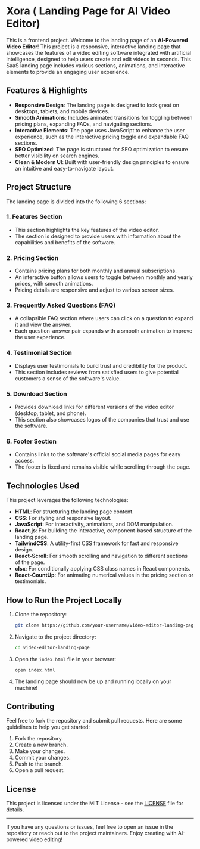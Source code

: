 # Xora ( Landing Page for AI Video Editor)

This is a frontend project. Welcome to the landing page of an **AI-Powered Video Editor**! This project is a responsive, interactive landing page that showcases the features of a video editing software integrated with artificial intelligence, designed to help users create and edit videos in seconds. This SaaS landing page includes various sections, animations, and interactive elements to provide an engaging user experience.


## Features & Highlights

- **Responsive Design**: The landing page is designed to look great on desktops, tablets, and mobile devices.
- **Smooth Animations**: Includes animated transitions for toggling between pricing plans, expanding FAQs, and navigating sections.
- **Interactive Elements**: The page uses JavaScript to enhance the user experience, such as the interactive pricing toggle and expandable FAQ sections.
- **SEO Optimized**: The page is structured for SEO optimization to ensure better visibility on search engines.
- **Clean & Modern UI**: Built with user-friendly design principles to ensure an intuitive and easy-to-navigate layout.

## Project Structure

The landing page is divided into the following 6 sections:

### 1. **Features Section**
   - This section highlights the key features of the video editor.
   - The section is designed to provide users with information about the capabilities and benefits of the software.

### 2. **Pricing Section**
   - Contains pricing plans for both monthly and annual subscriptions.
   - An interactive button allows users to toggle between monthly and yearly prices, with smooth animations.
   - Pricing details are responsive and adjust to various screen sizes.

### 3. **Frequently Asked Questions (FAQ)**
   - A collapsible FAQ section where users can click on a question to expand it and view the answer.
   - Each question-answer pair expands with a smooth animation to improve the user experience.

### 4. **Testimonial Section**
   - Displays user testimonials to build trust and credibility for the product.
   - This section includes reviews from satisfied users to give potential customers a sense of the software's value.

### 5. **Download Section**
   - Provides download links for different versions of the video editor (desktop, tablet, and phone).
   - This section also showcases logos of the companies that trust and use the software.
   
### 6. **Footer Section**
   - Contains links to the software's official social media pages for easy access.
   - The footer is fixed and remains visible while scrolling through the page.


## Technologies Used

This project leverages the following technologies:

- **HTML**: For structuring the landing page content.
- **CSS**: For styling and responsive layout.
- **JavaScript**: For interactivity, animations, and DOM manipulation.
- **React.js**: For building the interactive, component-based structure of the landing page.
- **TailwindCSS**: A utility-first CSS framework for fast and responsive design.
- **React-Scroll**: For smooth scrolling and navigation to different sections of the page.
- **clsx**: For conditionally applying CSS class names in React components.
- **React-CountUp**: For animating numerical values in the pricing section or testimonials.


## How to Run the Project Locally

1. Clone the repository:
   ```bash
   git clone https://github.com/your-username/video-editor-landing-page.git
   ```

2. Navigate to the project directory:
   ```bash
   cd video-editor-landing-page
   ```

3. Open the `index.html` file in your browser:
   ```bash
   open index.html
   ```

4. The landing page should now be up and running locally on your machine!

## Contributing

Feel free to fork the repository and submit pull requests. Here are some guidelines to help you get started:

1. Fork the repository.
2. Create a new branch.
3. Make your changes.
4. Commit your changes.
5. Push to the branch.
6. Open a pull request.

## License

This project is licensed under the MIT License - see the [LICENSE](LICENSE) file for details.

---

If you have any questions or issues, feel free to open an issue in the repository or reach out to the project maintainers. Enjoy creating with AI-powered video editing!
